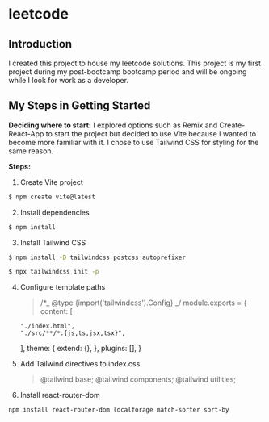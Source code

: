 # leetcode

## Introduction

I created this project to house my leetcode solutions. This project is my first project during my post-bootcamp bootcamp period and will be ongoing while I look for work as a developer.

## My Steps in Getting Started

**Deciding where to start:**
I explored options such as Remix and Create-React-App to start the project but decided to use Vite because I wanted to become more familiar with it.
I chose to use Tailwind CSS for styling for the same reason.

**Steps:**

1. Create Vite project

```bash
$ npm create vite@latest
```

2. Install dependencies

```bash
$ npm install
```

3. Install Tailwind CSS

```bash
$ npm install -D tailwindcss postcss autoprefixer

$ npx tailwindcss init -p
```

4.  Configure template paths

    > /\*_ @type {import('tailwindcss').Config} _/
    > module.exports = {
    > content: [

        "./index.html",
        "./src/**/*.{js,ts,jsx,tsx}",

    ],
    theme: {
    extend: {},
    },
    plugins: [],
    }

5.  Add Tailwind directives to index.css

    > @tailwind base;
    > @tailwind components;
    > @tailwind utilities;

6.  Install react-router-dom

```bash
npm install react-router-dom localforage match-sorter sort-by
```
